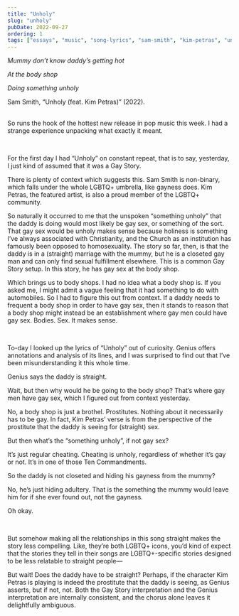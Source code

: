 ```yaml
---
title: "Unholy"
slug: "unholy"
pubDate: 2022-09-27
ordering: 1
tags: ["essays", "music", "song-lyrics", "sam-smith", "kim-petras", "unholy", "lgbtq"]
---
```


<i>

Mummy don’t know daddy’s getting hot

At the body shop

Doing something unholy

</i>
<div class="quote-attribution">
Sam Smith, “Unholy (feat. Kim Petras)” (2022).
</div>

<br />

<span class="small-caps">So runs the hook</span> of the hottest new release in pop music this week. I had a strange experience unpacking what exactly it meant.

<br />

For the first day I had “Unholy” on constant repeat, that is to say, yesterday, I just kind of assumed that it was a Gay Story.

There is plenty of context which suggests this. Sam Smith is non-binary, which falls under the whole LGBTQ+ umbrella, like gayness does. Kim Petras, the featured artist, is also a proud member of the LGBTQ+ community.

So naturally it occurred to me that the unspoken “something unholy” that the daddy is doing would most likely be gay sex, or something of the sort. That gay sex would be unholy makes sense because holiness is something I’ve always associated with Christianity, and the Church as an institution has famously been opposed to homosexuality. The story so far, then, is that the daddy is in a (straight) marriage with the mummy, but he is a closeted gay man and can only find sexual fulfillment elsewhere. This is a common Gay Story setup. In this story, he has gay sex at the body shop.

Which brings us to body shops. I had no idea what a body shop is. If you asked me, I might admit a vague feeling that it had something to do with automobiles. So I had to figure this out from context. If a daddy needs to frequent a body shop in order to have gay sex, then it stands to reason that a body shop might instead be an establishment where gay men could have gay sex. Bodies. Sex. It makes sense.

<br />

To-day I looked up the lyrics of “Unholy” out of curiosity. Genius offers annotations and analysis of its lines, and I was surprised to find out that I’ve been misunderstanding it this whole time.

Genius says the daddy is straight.

Wait, but then why would he be going to the body shop? That’s where gay men have gay sex, which I figured out from context yesterday.

No, a body shop is just a brothel. Prostitutes. Nothing about it necessarily has to be gay. In fact, Kim Petras’ verse is from the perspective of the prostitute that the daddy is seeing for (straight) sex.

But then what’s the “something unholy”, if not gay sex?

It’s just regular cheating. Cheating is unholy, regardless of whether it’s gay or not. It’s in one of those Ten Commandments.

So the daddy is not closeted and hiding his gayness from the mummy?

No, he’s just hiding adultery. That is the something the mummy would leave him for if she ever found out, not the gayness.

Oh okay.

<br />

But somehow making all the relationships in this song straight makes the story less compelling. Like, they’re both LGBTQ+ icons, you’d kind of expect that the stories they tell in their songs are LGBTQ+-specific stories designed to be less relatable to straight people—

But wait! Does the daddy have to be straight? Perhaps, if the character Kim Petras is playing is indeed the prostitute that the daddy is seeing, as Genius asserts, but if not, not. Both the Gay Story interpretation and the Genius interpretation are internally consistent, and the chorus alone leaves it delightfully ambiguous.